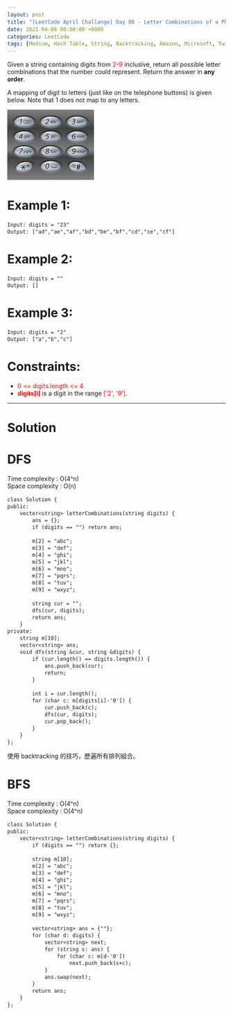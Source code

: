 ```yaml
---
layout: post
title: "[LeetCode April Challange] Day 08 - Letter Combinations of a Phone Number"
date: 2021-04-08 00:00:00 +0800
categories: LeetCode
tags: [Medium, Hash Table, String, Backtracking, Amazon, Microsoft, Twilio, Facebook, Capital One, eBay, Google, Uber, Apple, Oracle, JPMorgan, Morgan Stanley, Tesla, Qualtrics, Samsung, C++]
---
```

Given a string containing digits from <font color="red">2-9</font> inclusive, return all possible letter combinations that the number could represent. Return the answer in **any order**.

A mapping of digit to letters (just like on the telephone buttons) is given below. Note that 1 does not map to any letters.

![](https://github.com/nshawn4675/nshawn4675.github.io/blob/master/_pic/17_ex.png?raw=true)

# Example 1:

    Input: digits = "23"
    Output: ["ad","ae","af","bd","be","bf","cd","ce","cf"]

# Example 2:

    Input: digits = ""
    Output: []

# Example 3:

    Input: digits = "2"
    Output: ["a","b","c"]

# Constraints:

- <font color="red">0 <= digits.length <= 4</font>
- **<font color="red">digits[i]</font>** is a digit in the range <font color="red">['2', '9']</font>.

______________________  

# Solution  

# DFS

Time complexity : O(4^n)  
Space complexity : O(n)  

    class Solution {
    public:
        vector<string> letterCombinations(string digits) {
            ans = {};
            if (digits == "") return ans;
            
            m[2] = "abc";
            m[3] = "def";
            m[4] = "ghi";
            m[5] = "jkl";
            m[6] = "mno";
            m[7] = "pqrs";
            m[8] = "tuv";
            m[9] = "wxyz";
            
            string cur = "";
            dfs(cur, digits);
            return ans;
        }
    private:
        string m[10];
        vector<string> ans;
        void dfs(string &cur, string &digits) {
            if (cur.length() == digits.length()) {
                ans.push_back(cur);
                return;
            }
            
            int i = cur.length();
            for (char c: m[digits[i]-'0']) {
                cur.push_back(c);
                dfs(cur, digits);
                cur.pop_back();
            }
        }
    };

使用 backtracking 的技巧，歷遍所有排列組合。

# BFS

Time complexity : O(4^n)  
Space complexity : O(4^n)  

    class Solution {
    public:
        vector<string> letterCombinations(string digits) {
            if (digits == "") return {};
            
            string m[10];
            m[2] = "abc";
            m[3] = "def";
            m[4] = "ghi";
            m[5] = "jkl";
            m[6] = "mno";
            m[7] = "pqrs";
            m[8] = "tuv";
            m[9] = "wxyz";
            
            vector<string> ans = {""};
            for (char d: digits) {
                vector<string> next;
                for (string s: ans) {
                    for (char c: m[d-'0'])
                        next.push_back(s+c);
                }
                ans.swap(next);
            }
            return ans;
        }
    };